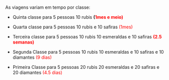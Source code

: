 As viagens variam em tempo por classe:

- Quinta classe para 5 pessoas 10 rubis **(<span style="color:rgb(255, 0, 0)">1mes e meio)</span>**

- Quarta classe para 5 pessoas 10 rubis e 10 safiras <span style="color:rgb(255, 0, 0)">(1mes)</span>

- Terceira classe para 5 pessoas 10 rubis 10 esmeraldas e 10 safiras **<span style="color:rgb(255, 0, 0)">(2.5 semanas)</span>**
- Segunda Classe para 5 pessoas  10 rubis 10 esmeraldas e 10 safiras e 10 diamantes <span style="color:rgb(255, 0, 0)">(9 dias)</span>
- Primeira Classe para 5 pessoas 20 rubis 20 esmeraldas e 20 safiras e 20 diamantes  <span style="color:rgb(255, 0, 0)">(4.5 dias)</span>  
